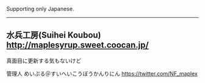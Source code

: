 Supporting only Japanese.

-----------------------------------
水兵工房(Suihei Koubou)
http://maplesyrup.sweet.coocan.jp/
-----------------------------------

真面目に更新する気もないけど


管理人
めいぷる＠すいへいこうぼうかんりにん
https://twitter.com/NF_maplex
